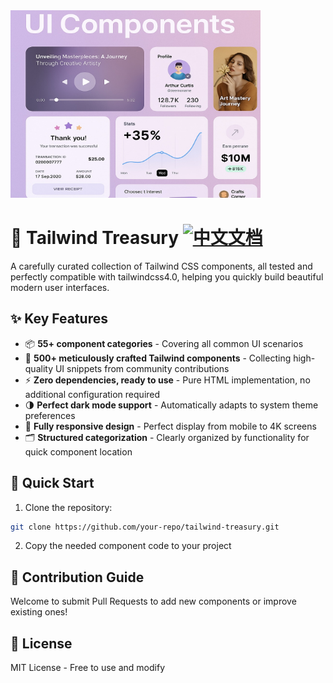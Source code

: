 <img src="https://raw.githubusercontent.com/HelloGGX/Tailwind-Treasury/main/docs/UI.jpg" width="400" height="300">

# 🎨 Tailwind Treasury [![中文文档](https://img.shields.io/badge/docs-中文版-yellow)](./docs/README.zh-CN.md)

A carefully curated collection of Tailwind CSS components, all tested and perfectly compatible with tailwindcss4.0, helping you quickly build beautiful modern user interfaces.

## ✨ Key Features

- 📦 **55+ component categories** - Covering all common UI scenarios
- 🚀 **500+ meticulously crafted Tailwind components** - Collecting high-quality UI snippets from community contributions
- ⚡ **Zero dependencies, ready to use** - Pure HTML implementation, no additional configuration required
- 🌗 **Perfect dark mode support** - Automatically adapts to system theme preferences
- 📱 **Fully responsive design** - Perfect display from mobile to 4K screens
- 🗂 **Structured categorization** - Clearly organized by functionality for quick component location

## 🚀 Quick Start

1. Clone the repository:

```bash
git clone https://github.com/your-repo/tailwind-treasury.git
```

2. Copy the needed component code to your project

## 🤝 Contribution Guide

Welcome to submit Pull Requests to add new components or improve existing ones!

## 📄 License

MIT License - Free to use and modify
